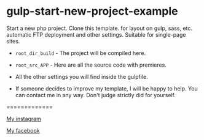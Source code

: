 # gulp-start-new-project-example
Start a new php project. Clone this template.
for layout on gulp, sass, etc. automatic FTP deployment and other settings.
Suitable for single-page sites.


- `root_dir_build` - The project will be compiled here.

- `root_src_APP` - Here are all the source code with premieres.

- All the other settings you will find inside the gulpfile.

- If someone decides to improve my template, I will be happy to help.
You can contact me in any way.
Don't judge strictly did for yourself.

=============

[My instagram](https://www.instagram.com/merely_igor/)

[My facebook](https://www.facebook.com/profile.php?id=100009211659134)